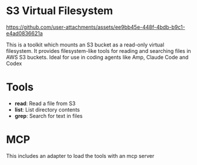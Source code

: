 # S3 Virtual Filesystem

https://github.com/user-attachments/assets/ee9bb45e-448f-4bdb-b9c1-e4ad0836621a


This is a toolkit which mounts an S3 bucket as a read-only virtual filesystem. It provides filesystem-like tools for reading and searching files in AWS S3 buckets. Ideal for use in coding agents like Amp, Claude Code and Codex

# Tools

- **read**: Read a file from S3
- **list**: List directory contents
- **grep**: Search for text in files

# MCP

This includes an adapter to load the tools with an mcp server
